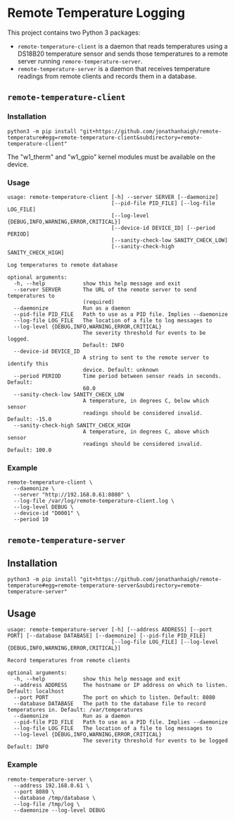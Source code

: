 # Remote Temperature Logging

This project contains two Python 3 packages:
* `remote-temperature-client` is a daemon that reads temperatures using a
  DS18B20 temperature sensor and sends those temperatures to a remote server
  running `remore-temperature-server`.
* `remote-temperature-server` is a daemon that receives temperature readings
  from remote clients and records them in a database.

## `remote-temperature-client`

### Installation
```
python3 -m pip install "git+https://github.com/jonathanhaigh/remote-temperature#egg=remote-temperature-client&subdirectory=remote-temperature-client"
```

The "w1\_therm" and "w1\_gpio" kernel modules must be available on the device.

### Usage
```
usage: remote-temperature-client [-h] --server SERVER [--daemonize]
                                 [--pid-file PID_FILE] [--log-file LOG_FILE]
                                 [--log-level {DEBUG,INFO,WARNING,ERROR,CRITICAL}]
                                 [--device-id DEVICE_ID] [--period PERIOD]
                                 [--sanity-check-low SANITY_CHECK_LOW]
                                 [--sanity-check-high SANITY_CHECK_HIGH]

Log temperatures to remote database

optional arguments:
  -h, --help            show this help message and exit
  --server SERVER       The URL of the remote server to send temperatures to
                        (required)
  --daemonize           Run as a daemon
  --pid-file PID_FILE   Path to use as a PID file. Implies --daemonize
  --log-file LOG_FILE   The location of a file to log messages to
  --log-level {DEBUG,INFO,WARNING,ERROR,CRITICAL}
                        The severity threshold for events to be logged.
                        Default: INFO
  --device-id DEVICE_ID
                        A string to sent to the remote server to identify this
                        device. Default: unknown
  --period PERIOD       Time period between sensor reads in seconds. Default:
                        60.0
  --sanity-check-low SANITY_CHECK_LOW
                        A temperature, in degrees C, below which sensor
                        readings should be considered invalid. Default: -15.0
  --sanity-check-high SANITY_CHECK_HIGH
                        A temperature, in degrees C, above which sensor
                        readings should be considered invalid. Default: 100.0
```

### Example
```
remote-temperature-client \
  --daemonize \
  --server "http://192.168.0.61:8080" \
  --log-file /var/log/remote-temperature-client.log \
  --log-level DEBUG \
  --device-id "D0001" \
  --period 10
```

## `remote-temperature-server`

## Installation
```
python3 -m pip install "git+https://github.com/jonathanhaigh/remote-temperature#egg=remote-temperature-server&subdirectory=remote-temperature-server"
```

## Usage
```
usage: remote-temperature-server [-h] [--address ADDRESS] [--port PORT] [--database DATABASE] [--daemonize] [--pid-file PID_FILE]
                                 [--log-file LOG_FILE] [--log-level {DEBUG,INFO,WARNING,ERROR,CRITICAL}]

Record temperatures from remote clients

optional arguments:
  -h, --help            show this help message and exit
  --address ADDRESS     The hostname or IP address on which to listen. Default: localhost
  --port PORT           The port on which to listen. Default: 8080
  --database DATABASE   The path to the database file to record temperatures in. Default: /var/temperatures
  --daemonize           Run as a daemon
  --pid-file PID_FILE   Path to use as a PID file. Implies --daemonize
  --log-file LOG_FILE   The location of a file to log messages to
  --log-level {DEBUG,INFO,WARNING,ERROR,CRITICAL}
                        The severity threshold for events to be logged Default: INFO
```

### Example
```
remote-temperature-server \
  --address 192.168.0.61 \
  --port 8080 \
  --database /tmp/database \
  --log-file /tmp/log \
  --daemonize --log-level DEBUG
```
